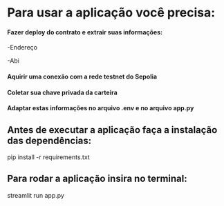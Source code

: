 <h1>Para usar a aplicação você precisa:</h1>

<h4>Fazer deploy do contrato e extrair suas informações:</h4>
<p>-Endereço</p><p>-Abi</p>
<h4>Aquirir uma conexão com a rede testnet do Sepolia</h4>
<h4>Coletar sua chave privada da carteira</h4>
<h4>Adaptar estas informações no arquivo .env e no arquivo app.py</h4>
<h2>Antes de executar a aplicação faça a instalação das dependências:</h2>
<p>pip install -r requirements.txt</p>
<h2>Para rodar a aplicação insira no terminal:</h2>
<p>streamlit run app.py</p>
